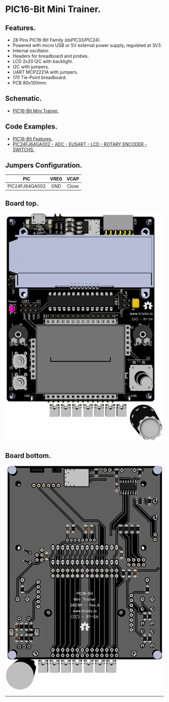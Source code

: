 # PIC16-Bit Mini Trainer.

## Features.

- 28 Pins PIC16-Bit Family (dsPIC33/PIC24).
- Powered with micro USB or 5V external power supply, regulated at 3V3.
- Internal oscillator.
- Headers for breadboard and probes.
- LCD 2x20 I2C with backlight.
- I2C with jumpers.
- UART MCP2221A with jumpers.
- 170 Tie-Point breadboard.
- PCB 80x100mm.

## Schematic.

- [PIC16-Bit Mini Trainer.](./assets/pic16bit-mini.pdf)

## Code Examples.

- [PIC16-Bit Features.](https://github.com/tronixio/trainer-boards/tree/main/features/16bit)
- [PIC24FJ64GA002 - ADC - EUSART - LCD - ROTARY ENCODER - SWITCHS.](./pic24fjxxga002-mini.md)

## Jumpers Configuration.

|PIC           |VREG|VCAP |
|--------------|:--:|:---:|
|PIC24FJ64GA002|GND |Close|

## Board top.

![PIC16-Bit Mini Top](./pics/pic16bit-mini-top.png)

## Board bottom.

![PIC16-Bit Mini Bottom](./pics/pic16bit-mini-bottom.png)

---